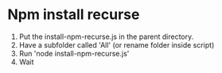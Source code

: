 # Npm install recurse

1. Put the install-npm-recurse.js in the parent directory.
1. Have a subfolder called 'All' (or rename folder inside script)
1. Run 'node install-npm-recurse.js'
1. Wait

